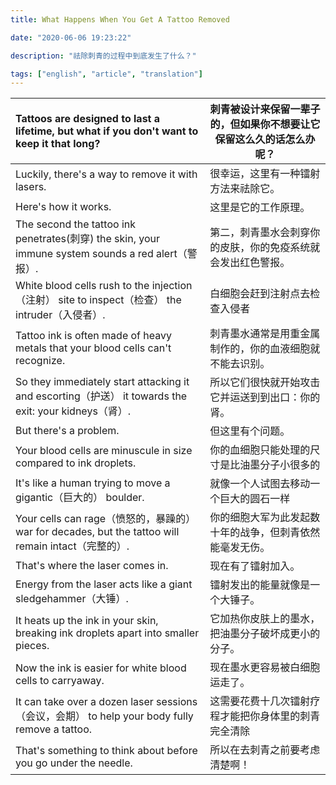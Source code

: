 ```yaml
---
title: What Happens When You Get A Tattoo Removed

date: "2020-06-06 19:23:22"

description: "祛除刺青的过程中到底发生了什么？"

tags: ["english", "article", "translation"]
---
```


| Tattoos are designed to last a lifetime, but what if you don't want to keep it that long?             | 刺青被设计来保留一辈子的，但如果你不想要让它保留这么久的话怎么办呢？ |
| :---------------------------------------------------------------------------------------------------- | -------------------------------------------------------------------- |
| Luckily, there's a way to remove it with lasers.                                                      | 很幸运，这里有一种镭射方法来祛除它。                                 |
| Here's how it works.                                                                                  | 这里是它的工作原理。                                                 |
| The second the tattoo ink penetrates(刺穿) the skin, your immune system sounds a red alert（警报）.   | 第二，刺青墨水会刺穿你的皮肤，你的免疫系统就会发出红色警报。         |
| White blood cells rush to the injection（注射） site to inspect（检查） the intruder（入侵者）.       | 白细胞会赶到注射点去检查入侵者                                       |
| Tattoo ink is often made of heavy metals that your blood cells can't recognize.                       | 刺青墨水通常是用重金属制作的，你的血液细胞就不能去识别。             |
| So they immediately start attacking it and escorting（护送） it towards the exit: your kidneys（肾）. | 所以它们很快就开始攻击它并运送到到出口：你的肾。                     |
| But there's a problem.                                                                                | 但这里有个问题。                                                     |
| Your blood cells are minuscule in size compared to ink droplets.                                      | 你的血细胞只能处理的尺寸是比油墨分子小很多的                         |
| It's like a human trying to move a gigantic（巨大的） boulder.                                        | 就像一个人试图去移动一个巨大的圆石一样                               |
| Your cells can rage（愤怒的，暴躁的） war for decades, but the tattoo will remain intact（完整的）.   | 你的细胞大军为此发起数十年的战争，但刺青依然能毫发无伤。             |
| That's where the laser comes in.                                                                      | 现在有了镭射加入。                                                   |
| Energy from the laser acts like a giant sledgehammer（大锤）.                                         | 镭射发出的能量就像是一个大锤子。                                     |
| It heats up the ink in your skin, breaking ink droplets apart into smaller pieces.                    | 它加热你皮肤上的墨水，把油墨分子破坏成更小的分子。                   |
| Now the ink is easier for white blood cells to carryaway.                                             | 现在墨水更容易被白细胞运走了。                                       |
| It can take over a dozen laser sessions（会议，会期） to help your body fully remove a tattoo.        | 这需要花费十几次镭射疗程才能把你身体里的刺青完全清除                 |
| That's something to think about before you go under the needle.                                       | 所以在去刺青之前要考虑清楚啊！                                       |
